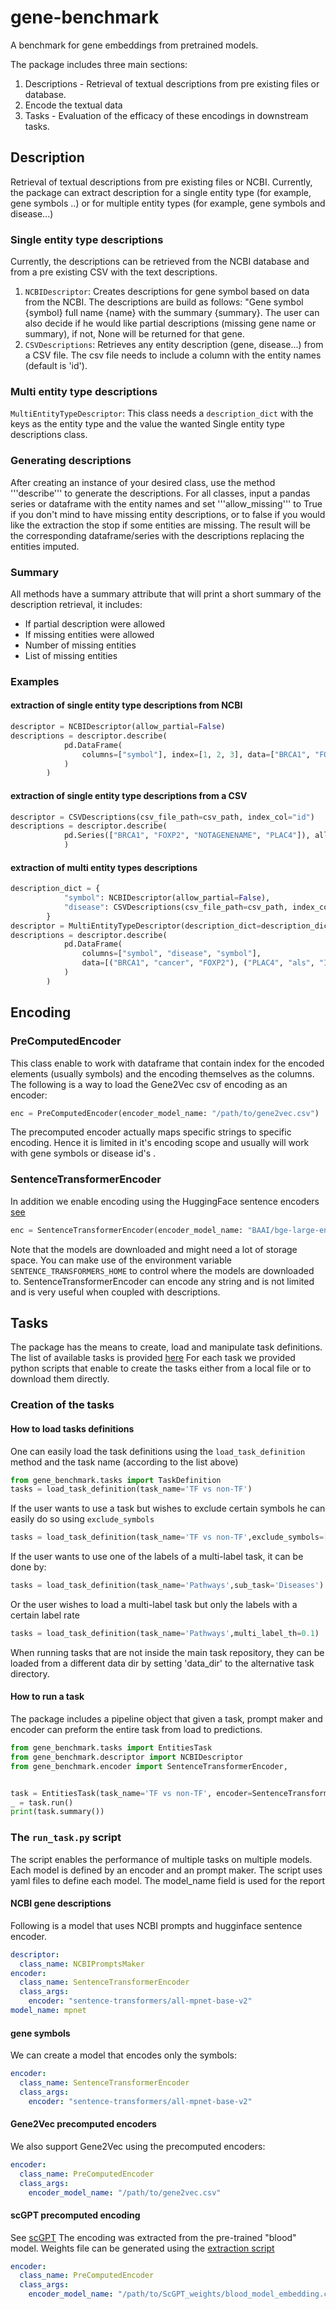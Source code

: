 # gene-benchmark

A benchmark for gene embeddings from pretrained models.

The package includes three main sections:

1. Descriptions - Retrieval of textual descriptions from pre existing files or database.
2. Encode  the textual data
3. Tasks - Evaluation of the efficacy of these encodings in downstream tasks.

## Description

Retrieval of textual descriptions from pre existing files or NCBI. Currently, the package can extract description for a single entity type (for example, gene symbols ..) or for multiple entity types (for example, gene symbols and disease...)

### Single entity type descriptions

Currently, the descriptions can be retrieved from the NCBI database and from a pre existing CSV with the text descriptions.

1. ```NCBIDescriptor```:
    Creates descriptions for gene symbol based on data from the NCBI. The descriptions are build as follows:
    "Gene symbol {symbol} full name {name} with the summary {summary}.
    The user can also decide if he would like partial descriptions (missing gene name or summary), if not, None will be returned for that gene.
2. ```CSVDescriptions```:
    Retrieves any entity description (gene, disease...) from a CSV file. The csv file needs to include a column with the entity names (default is 'id').

### Multi entity type descriptions

```MultiEntityTypeDescriptor```: This class needs a ```description_dict``` with the keys as the entity type and the value the wanted Single entity type descriptions class.

### Generating descriptions

After creating an instance of your desired class, use the method '''describe''' to generate the descriptions. For all classes, input a pandas series or dataframe with the entity names and set '''allow_missing''' to True if you don't mind to have missing entity descriptions, or to false if you would like the extraction the stop if some entities are missing.
The result will be the corresponding dataframe/series with the descriptions replacing the entities imputed.

### Summary

All methods have a summary attribute that will print a short summary of the description retrieval, it includes:

- If partial description were allowed
- If missing entities were allowed
- Number of missing entities
- List of missing entities

### Examples

#### extraction of single entity type descriptions from NCBI

```python
descriptor = NCBIDescriptor(allow_partial=False)
descriptions = descriptor.describe(
            pd.DataFrame(
                columns=["symbol"], index=[1, 2, 3], data=["BRCA1", "FOXP2", "BRCA1"]
            )
        )
```

#### extraction of single entity type descriptions from a CSV

```python
descriptor = CSVDescriptions(csv_file_path=csv_path, index_col="id")
descriptions = descriptor.describe(
            pd.Series(["BRCA1", "FOXP2", "NOTAGENENAME", "PLAC4"]), allow_missing=True
            )
```

#### extraction of multi entity types descriptions

```python
description_dict = {
            "symbol": NCBIDescriptor(allow_partial=False),
            "disease": CSVDescriptions(csv_file_path=csv_path, index_col="id"),
        }
descriptor = MultiEntityTypeDescriptor(description_dict=description_dict)
descriptions = descriptor.describe(
            pd.DataFrame(
                columns=["symbol", "disease", "symbol"],
                data=[("BRCA1", "cancer", "FOXP2"), ("PLAC4", "als", "IAMNOTAGENE")],
            )
        )
```

## Encoding

### PreComputedEncoder

This class enable to work with dataframe that contain index for the encoded elements (usually symbols) and the encoding themselves as the columns.
The following is a way to load the Gene2Vec csv of encoding as an encoder:

```python
enc = PreComputedEncoder(encoder_model_name: "/path/to/gene2vec.csv")
```

The precomputed encoder actually maps specific strings to specific encoding. Hence it is limited in it's encoding scope and usually will work with gene symbols or disease id's .

### SentenceTransformerEncoder

In addition we enable encoding using the HuggingFace sentence encoders [see](https://huggingface.co/sentence-transformers)

```python
enc = SentenceTransformerEncoder(encoder_model_name: "BAAI/bge-large-en-v1.5")
```

Note that the models are downloaded and might need a lot of storage space.
You can make use of the environment variable `SENTENCE_TRANSFORMERS_HOME` to control where the models are downloaded to.
SentenceTransformerEncoder can encode any string and is not limited and is very useful when coupled with descriptions.

## Tasks

The package has the means to create, load and manipulate task definitions.
The list of available tasks is provided [here]( gene-benchmark/gene_benchmark/tasks/task_descriptions.xlsx)
For each task we provided python scripts that enable to create the tasks either from a local file
or to download them directly.

### Creation of the tasks


#### How to load tasks definitions

One can easily load the task definitions using the `load_task_definition` method and the task name (according to the list above)

```python
from gene_benchmark.tasks import TaskDefinition
tasks = load_task_definition(task_name='TF vs non-TF')
```

If the user wants to use a task but wishes to exclude certain symbols he can easily do so using `exclude_symbols`

```python
tasks = load_task_definition(task_name='TF vs non-TF',exclude_symbols=['BRCA1'])
```

If the user wants to use one of the labels of a multi-label task, it can be done by:
```python
tasks = load_task_definition(task_name='Pathways',sub_task='Diseases')
```

Or the user wishes to load a multi-label task but only the labels with a certain label rate
```python
tasks = load_task_definition(task_name='Pathways',multi_label_th=0.1)
```

When running tasks that are not inside the main task repository, they can be loaded from a different data dir by setting 'data_dir' to the alternative task directory.

#### How to run a task

The package includes a pipeline object that given a task, prompt maker and encoder can preform the entire task from load to predictions.

```python
from gene_benchmark.tasks import EntitiesTask
from gene_benchmark.descriptor import NCBIDescriptor
from gene_benchmark.encoder import SentenceTransformerEncoder,


task = EntitiesTask(task_name='TF vs non-TF', encoder=SentenceTransformerEncoder(), prompt_builder=NCBIPromptsMaker())
_ = task.run()
print(task.summary())
```

### The `run_task.py` script

The script enables the performance of multiple tasks on multiple models.
Each model is defined by an encoder and an prompt maker. The script uses yaml files to define each model. The model_name field is used for the report

#### NCBI gene descriptions

Following is a model that uses NCBI prompts and hugginface sentence encoder.

```yaml
descriptor:
  class_name: NCBIPromptsMaker
encoder:
  class_name: SentenceTransformerEncoder
  class_args:
    encoder: "sentence-transformers/all-mpnet-base-v2"
model_name: mpnet
```

#### gene symbols

We can create a model that encodes only the symbols:

```yaml
encoder:
  class_name: SentenceTransformerEncoder
  class_args:
    encoder: "sentence-transformers/all-mpnet-base-v2"
```

#### Gene2Vec precomputed encoders

We also support Gene2Vec using the precomputed encoders:

```yaml
encoder:
  class_name: PreComputedEncoder
  class_args:
    encoder_model_name: "/path/to/gene2vec.csv"
```

#### scGPT precomputed encoding

See [scGPT](https://github.com/bowang-lab/scGPT)
The encoding was extracted from the pre-trained "blood" model.
Weights file can be generated using the [extraction script](scripts/data_retrieval/scGPT_embedding_extractor.py)

```yaml
encoder:
  class_name: PreComputedEncoder
  class_args:
    encoder_model_name: "/path/to/ScGPT_weights/blood_model_embedding.csv"
```
